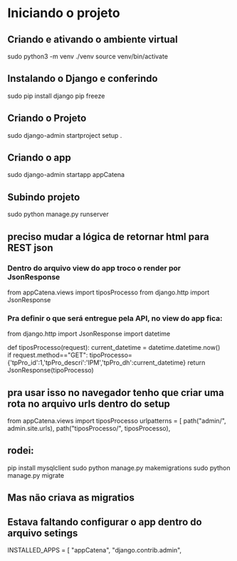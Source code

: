 # Iniciando o projeto
## Criando e ativando o ambiente virtual
sudo python3 -m venv ./venv
source venv/bin/activate
## Instalando o Django e conferindo
sudo pip install django
pip freeze
## Criando o Projeto
sudo django-admin startproject setup .
## Criando o app
sudo django-admin startapp appCatena
## Subindo projeto
sudo python manage.py runserver
## preciso mudar a lógica de retornar html para REST json
### Dentro do arquivo view do app troco o render por JsonResponse

from appCatena.views import tiposProcesso
from django.http import JsonResponse

### Pra definir o que será entregue pela API, no view do app fica:

from django.http import JsonResponse
import datetime

def tiposProcesso(request):
     current_datetime = datetime.datetime.now()  
    if request.method=="GET":
        tipoProcesso={'tpPro_id':1,'tpPro_descri':'IPM','tpPro_dh':current_datetime}
        return JsonResponse(tipoProcesso)
## pra usar isso no navegador tenho que criar uma rota no arquivo urls dentro do setup
from appCatena.views import tiposProcesso
urlpatterns = [
    path("admin/", admin.site.urls),
    path("tiposProcesso/", tiposProcesso),

## rodei:
pip install mysqlclient
sudo python manage.py makemigrations
sudo python manage.py migrate

## Mas não criava as migratios

## Estava faltando configurar o app dentro do arquivo setings

INSTALLED_APPS = [
    "appCatena",
    "django.contrib.admin",






